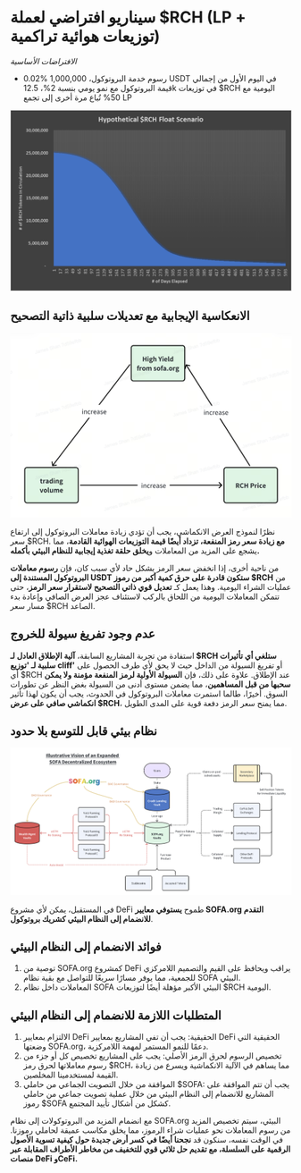 # سيناريو افتراضي لعملة $RCH (LP + توزيعات هوائية تراكمية)

_الافتراضات الأساسية_

- 0.02% رسوم خدمة البروتوكول، 1,000,000 USDT في اليوم الأول من إجمالي قيمة البروتوكول مع نمو يومي بنسبة 2%، 12.5k في توزيعات $RCH اليومية مع 50% تُباع مرة أخرى إلى تجمع LP

![](../../static/TmEMbRxJvoqcdxxRvPYuSA3Csce.png)

## الانعكاسية الإيجابية مع تعديلات سلبية ذاتية التصحيح

![](../../static/X1htbkA9AoMbiSxc8rxud0mJsbh.png)

نظرًا لنموذج العرض الانكماشي، يجب أن تؤدي زيادة معاملات البروتوكول إلى ارتفاع سعر $RCH. **مع زيادة سعر رمز المنفعة، تزداد أيضًا قيمة التوزيعات الهوائية القادمة**، مما يشجع على المزيد من المعاملات و**يخلق حلقة تغذية إيجابية للنظام البيئي بأكمله.**

من ناحية أخرى، إذا انخفض سعر الرمز بشكل حاد لأي سبب كان، فإن **رسوم معاملات البروتوكول المستندة إلى USDT ستكون قادرة على حرق كمية أكبر من رموز $RCH** من عمليات الشراء اليومية.  وهذا يعمل كـ **تعديل قوي ذاتي التصحيح لاستقرار سعر الرمز**، حتى تتمكن المعاملات اليومية من اللحاق بالركب لاستئناف عجز العرض الصافي وإعادة بدء مسار سعر $RCH الصاعد.

## عدم وجود تفريغ سيولة للخروج

استفادة من تجربة المشاريع السابقة، **آلية الإطلاق العادل لـ $RCH ستلغي أي تأثيرات سلبية لـ 'توزيع cliff'** أو تفريغ السيولة من الداخل حيث لا يحق لأي طرف الحصول على أي $RCH عند الإطلاق.  علاوة على ذلك، فإن **السيولة الأولية لرمز المنفعة مؤمنة ولا يمكن سحبها من قبل المساهمين**، مما يضمن مستوى أدنى من السيولة بغض النظر عن تطورات السوق.  أخيرًا، طالما استمرت معاملات البروتوكول في الحدوث، يجب أن يكون لهذا تأثير **انكماشي صافي على عرض $RCH**، مما يمنح سعر الرمز دفعة قوية على المدى الطويل.

## نظام بيئي قابل للتوسع بلا حدود

![](../../static/draw9.png)

في المستقبل، يمكن لأي مشروع DeFi طموح **يستوفي معايير SOFA.org التقدم للانضمام إلى النظام البيئي كشريك بروتوكول**.

## فوائد الانضمام إلى النظام البيئي

1. توصية من SOFA.org كمشروع DeFi يراقب ويحافظ على القيم والتصميم اللامركزي للجمعية، مما يوفر مسارًا سريعًا للتواصل مع بقية نظام SOFA البيئي.
2. المعاملات داخل نظام SOFA البيئي الأكبر مؤهلة أيضًا لتوزيعات $RCH اليومية.

## المتطلبات اللازمة للانضمام إلى النظام البيئي

1. الالتزام بمعايير DeFi الحقيقية: يجب أن تفي المشاريع بمعايير DeFi الحقيقية التي وضعتها SOFA.org، دعمًا للنمو المستمر لمهمة اللامركزية.
2. تخصيص الرسوم لحرق الرمز الأصلي: يجب على المشاريع تخصيص كل أو جزء من رسوم معاملاتها لحرق رمز $RCH، مما يساهم في الآلية الانكماشية ويسرع من زيادة القيمة لمستخدمينا المخلصين.
3. الموافقة من خلال التصويت الجماعي من حاملي $SOFA: يجب أن تتم الموافقة على المشاريع للانضمام إلى النظام البيئي من خلال عملية تصويت جماعي من حاملي رموز $SOFA كشكل من أشكال تأييد المجتمع.

مع انضمام المزيد من البروتوكولات إلى نظام SOFA.org البيئي، سيتم تخصيص المزيد من رسوم المعاملات نحو عمليات شراء الرموز، مما يخلق مكاسب عميقة لحاملي رموزنا.  في الوقت نفسه، سنكون قد **نجحنا أيضًا في كسر أرض جديدة حول كيفية تسوية الأصول الرقمية على السلسلة، مع تقديم حل ثلاثي قوي للتخفيف من مخاطر الأطراف المقابلة عبر منصات DeFi وCeFi.**